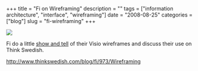 +++
title = "Fi on Wireframing"
description = ""
tags = ["information architecture", "interface", "wireframing"]
date = "2008-08-25"
categories = ["blog"]
slug = "fi-wireframing"
+++



  <div class="notebook-screenshot"><a href="http://www.thinkswedish.com/blog/fi/973/Wireframing"><img src="//konigi.com/media/bluga/wt48b2a48b97312.jpg"/></a></div><p>Fi do a little <a href="http://www.thinkswedish.com/blog/fi/973/Wireframing">show and tell</a> of their Visio wireframes and discuss their use on Think Swedish.</p>
    
  <a href="http://www.thinkswedish.com/blog/fi/973/Wireframing">http://www.thinkswedish.com/blog/fi/973/Wireframing</a>
